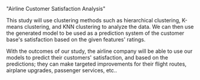 "Airline Customer Satisfaction Analysis" 


This study will use clustering methods such as hierarchical clustering, K-means clustering, and KNN clustering to analyze the data. We can then use the generated model to be used as a prediction system of the customer base's satisfaction based on the given features' ratings.

With the outcomes of our study, the airline company will be able to use our models to predict their customers' satisfaction, and based on the predictions; they can make targeted improvements for their flight routes, airplane upgrades, passenger services, etc..
